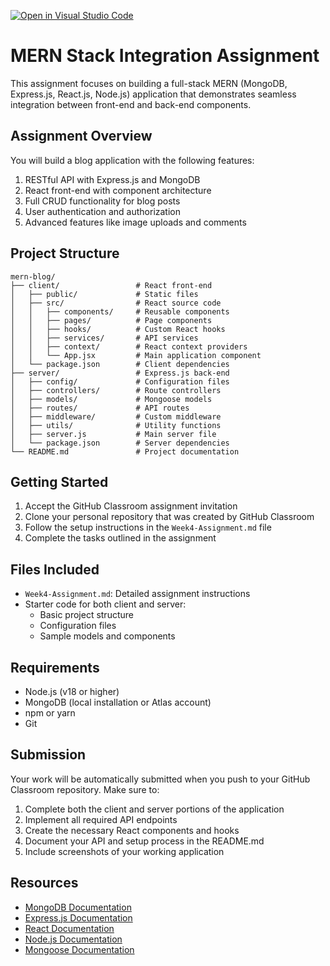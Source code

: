 [![Open in Visual Studio Code](https://classroom.github.com/assets/open-in-vscode-2e0aaae1b6195c2367325f4f02e2d04e9abb55f0b24a779b69b11b9e10269abc.svg)](https://classroom.github.com/online_ide?assignment_repo_id=19957428&assignment_repo_type=AssignmentRepo)
# MERN Stack Integration Assignment

This assignment focuses on building a full-stack MERN (MongoDB, Express.js, React.js, Node.js) application that demonstrates seamless integration between front-end and back-end components.

## Assignment Overview

You will build a blog application with the following features:
1. RESTful API with Express.js and MongoDB
2. React front-end with component architecture
3. Full CRUD functionality for blog posts
4. User authentication and authorization
5. Advanced features like image uploads and comments

## Project Structure

```
mern-blog/
├── client/                 # React front-end
│   ├── public/             # Static files
│   ├── src/                # React source code
│   │   ├── components/     # Reusable components
│   │   ├── pages/          # Page components
│   │   ├── hooks/          # Custom React hooks
│   │   ├── services/       # API services
│   │   ├── context/        # React context providers
│   │   └── App.jsx         # Main application component
│   └── package.json        # Client dependencies
├── server/                 # Express.js back-end
│   ├── config/             # Configuration files
│   ├── controllers/        # Route controllers
│   ├── models/             # Mongoose models
│   ├── routes/             # API routes
│   ├── middleware/         # Custom middleware
│   ├── utils/              # Utility functions
│   ├── server.js           # Main server file
│   └── package.json        # Server dependencies
└── README.md               # Project documentation
```

## Getting Started

1. Accept the GitHub Classroom assignment invitation
2. Clone your personal repository that was created by GitHub Classroom
3. Follow the setup instructions in the `Week4-Assignment.md` file
4. Complete the tasks outlined in the assignment

## Files Included

- `Week4-Assignment.md`: Detailed assignment instructions
- Starter code for both client and server:
  - Basic project structure
  - Configuration files
  - Sample models and components

## Requirements

- Node.js (v18 or higher)
- MongoDB (local installation or Atlas account)
- npm or yarn
- Git

## Submission

Your work will be automatically submitted when you push to your GitHub Classroom repository. Make sure to:

1. Complete both the client and server portions of the application
2. Implement all required API endpoints
3. Create the necessary React components and hooks
4. Document your API and setup process in the README.md
5. Include screenshots of your working application

## Resources

- [MongoDB Documentation](https://docs.mongodb.com/)
- [Express.js Documentation](https://expressjs.com/)
- [React Documentation](https://react.dev/)
- [Node.js Documentation](https://nodejs.org/en/docs/)
- [Mongoose Documentation](https://mongoosejs.com/docs/) 